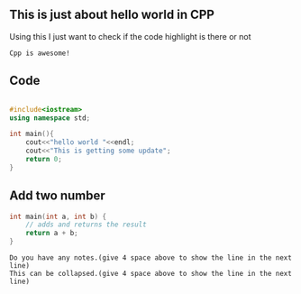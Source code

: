 ## This is just about hello world in CPP
Using this I just want to check if the code highlight is there or not

```admonish info
Cpp is awesome!
```

## Code

```cpp

#include<iostream>
using namespace std;

int main(){
    cout<<"hello world "<<endl;
    cout<<"This is getting some update";
    return 0;
}
```

## Add two number

```cpp
int main(int a, int b) {
    // adds and returns the result
    return a + b;
}
```

```admonish  note collapsible=true
Do you have any notes.(give 4 space above to show the line in the next line)        
This can be collapsed.(give 4 space above to show the line in the next line)
```